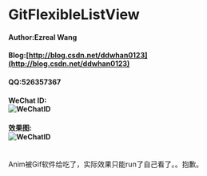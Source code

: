 # GitFlexibleListView
#### Author:Ezreal Wang
#### Blog:[http://blog.csdn.net/ddwhan0123](http://blog.csdn.net/ddwhan0123) 
#### QQ:526357367
#### WeChat ID:<br>![WeChatID](https://github.com/ddwhan0123/SoyiGit/blob/master/Soyi/WeChatID.JPG "二维码")
#### 效果图:<br>![WeChatID](https://github.com/ddwhan0123/GitFlexibleListView/blob/master/FlexibleListView/coco1.gif "效果图")
<br>
Anim被Gif软件给吃了，实际效果只能run了自己看了。。抱歉。
